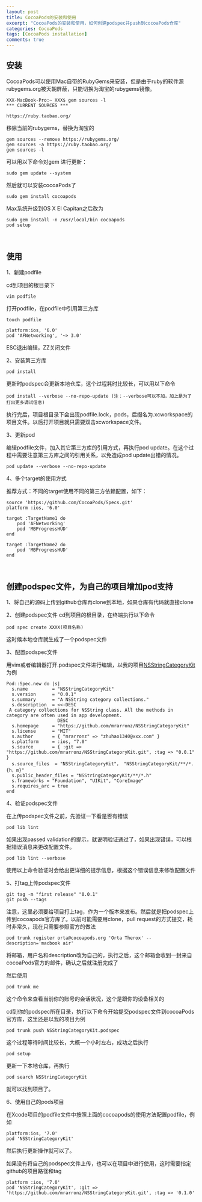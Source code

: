 ```yaml
---
layout: post
title: CocoaPods的安装和使用
excerpt: "CocoaPods的安装和使用，如何创建podspec并push到cocoaPods仓库"
categories: CocoaPods
tags: [CocoaPods installation]
comments: true
---
```


## 安装

CocoaPods可以使用Mac自带的RubyGems来安装，但是由于ruby的软件源rubygems.org被天朝屏蔽，只能切换为淘宝的rubygems镜像。

```
XXX-MacBook-Pro:~ XXX$ gem sources -l
*** CURRENT SOURCES ***

https://ruby.taobao.org/
```
移除当前的rubygems，替换为淘宝的

```
gem sources --remove https://rubygems.org/
gem sources -a https://ruby.taobao.org/
gem sources -l
```
可以用以下命令对gem 进行更新：

```
sudo gem update --system
```
然后就可以安装cocoaPods了

```
sudo gem install cocoapods
```
Max系统升级到OS X EI Capitan之后改为

```
sudo gem install -n /usr/local/bin cocoapods
pod setup
```
<br/>

## 使用

1、新建podfile

cd到项目的根目录下

```
vim podfile
```
打开podfile，在podfile中引用第三方库

```
touch podfile
```

```
platform:ios, '6.0'   
pod 'AFNetworking', '~> 3.0'
```
ESC退出编辑，ZZ关闭文件

2、安装第三方库

```
pod install
```
更新时podspec会更新本地仓库，这个过程耗时比较长，可以用以下命令

```
pod install --verbose --no-repo-update (注：--verbose可以不加，加上是为了打出更多调试信息)
```

执行完后，项目根目录下会出现podfile.lock，pods，后缀名为.xcworkspace的项目文件。以后打开项目就只需要双击xcworkspace文件。
<br/>

3、更新pod

编辑podfile文件，加入其它第三方库的引用方式，再执行pod update。在这个过程中需要注意第三方库之间的引用关系，以免造成pod update出错的情况。

```
pod update --verbose --no-repo-update
```

4、多个target的使用方式

推荐方式：不同的target使用不同的第三方依赖配置，如下：

```
source 'https://github.com/CocoaPods/Specs.git'
platform :ios, '6.0'

target :TargetName1 do
    pod 'AFNetworking'
    pod 'MBProgressHUD'
end

target :TargetName2 do
    pod 'MBProgressHUD'
end
```
<br/>

## 创建podspec文件，为自己的项目增加pod支持

1、将自己的源码上传到github仓库再clone到本地，如果仓库有代码就直接clone

2、创建podspec文件
cd到项目的根目录，在终端执行以下命令

```
pod spec create XXXX(项目名称)
```
这时候本地仓库就生成了一个podspec文件

3、配置podspec文件

用vim或者编辑器打开.podspec文件进行编辑，以我的项目[NSStringCategoryKit](https://github.com/mrarronz/NSStringCategoryKit)为例

```
Pod::Spec.new do |s|
  s.name         = "NSStringCategoryKit"
  s.version      = "0.0.1"
  s.summary      = "A NSString category collections."
  s.description  = <<-DESC
 A category collections for NSString class. All the methods in category are often used in app development.
                   DESC
  s.homepage     = "https://github.com/mrarronz/NSStringCategoryKit"
  s.license      = "MIT"
  s.author       = { "mrarronz" => "zhuhao1340@xxx.com" }
  s.platform     = :ios, "7.0"
  s.source       = { :git => "https://github.com/mrarronz/NSStringCategoryKit.git", :tag => "0.0.1" }
  s.source_files  = "NSStringCategoryKit"， "NSStringCategoryKit/**/*.{h，m}"
  s.public_header_files = "NSStringCategoryKit/**/*.h"
  s.frameworks = "Foundation", "UIKit", "CoreImage"
  s.requires_arc = true
end
```

4、验证podspec文件

在上传podspec文件之前，先验证一下看是否有错误

```
pod lib lint
```
如果出现passed validation的提示，就说明验证通过了，如果出现错误，可以根据错误消息来更改配置文件。

```
pod lib lint --verbose
```
使用以上命令验证时会给出更详细的提示信息，根据这个错误信息来修改配置文件

5、打tag上传podspec文件

```
git tag -m "first release" "0.0.1"
git push --tags
```
注意，这里必须要给项目打上tag，作为一个版本来发布。然后就是把podspec上传到cocoapods官方库了。以前可能需要用clone，pull request的方式提交，耗时非常久，现在只需要参照官方的做法

```
pod trunk register orta@cocoapods.org 'Orta Therox' --description='macbook air'
```
将邮箱，用户名和description改为自己的，执行之后，这个邮箱会收到一封来自cocoaPods官方的邮件，确认之后就注册完成了

然后使用

```
pod trunk me
```
这个命令来查看当前你的账号的会话状况，这个是跟你的设备相关的

cd到你的podspec所在目录，执行以下命令开始提交podspec文件到cocoaPods官方库，这里还是以我的项目为例

```
pod trunk push NSStringCategoryKit.podspec
```
这个过程等待时间比较长，大概一个小时左右，成功之后执行

```
pod setup
```
更新一下本地仓库，再执行

```
pod search NSStringCategoryKit
```
就可以找到项目了。

6、使用自己的pods项目

在Xcode项目的podfile文件中按照上面的cocoapods的使用方法配置podfile，例如

```
platform:ios, '7.0'   
pod 'NSStringCategoryKit'
```
然后执行更新操作就可以了。

如果没有将自己的podspec文件上传，也可以在项目中进行使用，这时需要指定github的项目路径和tag

```
platform :ios, '7.0'
pod 'NSStringCategoryKit', :git => 'https://github.com/mrarronz/NSStringCategoryKit.git', :tag => '0.1.0'
```